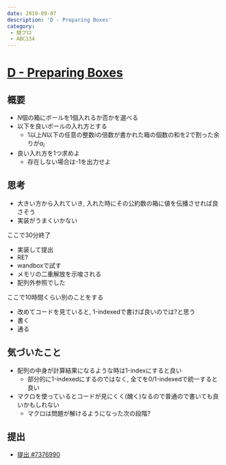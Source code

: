 ```yaml
---
date: 2019-09-07
description: 'D - Preparing Boxes'
category:
 - 競プロ
 - ABC134
---
```


# [D - Preparing Boxes](https://atcoder.jp/contests/abc134/tasks/abc134_d)

## 概要
 - $N$個の箱にボールを$1$個入れるか否かを選べる
 - 以下を良いボールの入れ方とする
   - $1$以上$N$以下の任意の整数$i$の倍数が書かれた箱の個数の和を2で割った余りが$a_i$
 - 良い入れ方を1つ求めよ
   - 存在しない場合は-1を出力せよ

## 思考
 - 大きい方から入れていき, 入れた時にその公約数の箱に値を伝播させれば良さそう
 - 実装がうまくいかない

ここで30分終了

 - 実装して提出
 - RE?
 - wandboxで試す
 - メモリの二重解放を示唆される
 - 配列外参照でした

ここで10時間くらい別のことをする

 - 改めてコードを見ていると, 1-indexedで書けば良いのでは?と思う
 - 書く
 - 通る

## 気づいたこと
 - 配列の中身が計算結果になるような時は1-indexにすると良い
   - 部分的に1-indexedにするのではなく, 全てを0/1-indexedで統一すると良い
 - マクロを使っているとコードが見にくく(醜く)なるので普通ので書いても良いかもしれない
   - マクロは問題が解けるようになった次の段階?

## 提出
 - [提出 #7376990](https://atcoder.jp/contests/abc134/submissions/7376990)